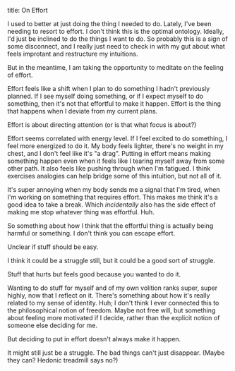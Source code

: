 title: On Effort

I used to better at just doing the thing I needed to do. Lately, I've been needing to resort to effort. I don't think this is the optimal ontology. Ideally, I'd just be inclined to do the things I want to do. So probably this is a sign of some disconnect, and I really just need to check in with my gut about what feels improtant and restructure my intuitions. 

But in the meantime, I am taking the opportunity to meditate on the feeling of effort.

Effort feels like a shift when I plan to do something I hadn't previously planned. If I see myself doing something, or if I expect myself to do something, then it's not that effortful to make it happen. Effort is the thing that happens when I deviate from my current plans.

Effort is about directing attention (or is that what focus is about?)

Effort seems correlated with energy level. If I feel excited to do something, I feel more energized to do it. My body feels lighter, there's no weight in my chest, and I don't feel like it's "a drag". Putting in effort means making something happen even when it feels like I tearing myself away from some other path. It also feels like pushing through when I'm fatigued. I think exercises analogies can help bridge some of this intuition, but not all of it.

It's super annoying when my body sends me a signal that I'm tired, when I'm working on something that requires effort. This makes me think it's a good idea to take a break. Which *incidentally* also has the side effect of making me stop whatever thing was effortful. Huh. 

So something about how I think that the effortful thing is actually being harmful or something. I don't think you can escape effort.

Unclear if stuff should be easy.

I think it could be a struggle still, but it could be a good sort of struggle.

Stuff that hurts but feels good because you wanted to do it.

Wanting to do stuff for myself and of my own volition ranks super, super highly, now that I reflect on it. There's something about how it's really related to my sense of identity. Huh; I don't think I ever connected this to the philosophical notion of freedom. Maybe not free will, but something about feeling more motivated if I decide, rather than the explicit notion of someone else deciding for me.

But deciding to put in effort doesn't always make it happen.

It might still just be a struggle. The bad things can't just disappear. (Maybe they can? Hedonic treadmill says no?)